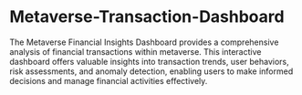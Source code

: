 # Metaverse-Transaction-Dashboard
The Metaverse Financial Insights Dashboard provides a comprehensive analysis of financial transactions within  metaverse. This interactive dashboard offers valuable insights into transaction trends, user behaviors, risk assessments, and anomaly detection, enabling users to make informed decisions and manage financial activities effectively.
